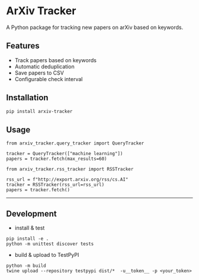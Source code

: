 # ArXiv Tracker

A Python package for tracking new papers on arXiv based on keywords.

## Features

- Track papers based on keywords
- Automatic deduplication
- Save papers to CSV
- Configurable check interval

## Installation

```bash
pip install arxiv-tracker
```

## Usage

```text
from arxiv_tracker.query_tracker import QueryTracker

tracker = QueryTracker(["machine learning"])
papers = tracker.fetch(max_results=60)
```

```text
from arxiv_tracker.rss_tracker import RSSTracker

rss_url = f"http://export.arxiv.org/rss/cs.AI"
tracker = RSSTracker(rss_url=rss_url)
papers = tracker.fetch()
```

---

## Development

- install & test

```text
pip install -e .
python -m unittest discover tests
```

- build & upload to TestPyPI

```text
python -m build
twine upload --repository testpypi dist/*  -u__token__ -p <your_token>
```